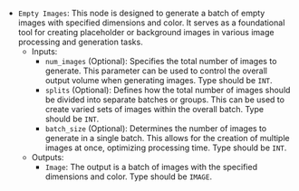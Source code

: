 - `Empty Images`: This node is designed to generate a batch of empty images with specified dimensions and color. It serves as a foundational tool for creating placeholder or background images in various image processing and generation tasks.
    - Inputs:
        - `num_images` (Optional): Specifies the total number of images to generate. This parameter can be used to control the overall output volume when generating images. Type should be `INT`.
        - `splits` (Optional): Defines how the total number of images should be divided into separate batches or groups. This can be used to create varied sets of images within the overall batch. Type should be `INT`.
        - `batch_size` (Optional): Determines the number of images to generate in a single batch. This allows for the creation of multiple images at once, optimizing processing time. Type should be `INT`.
    - Outputs:
        - `Image`: The output is a batch of images with the specified dimensions and color. Type should be `IMAGE`.

